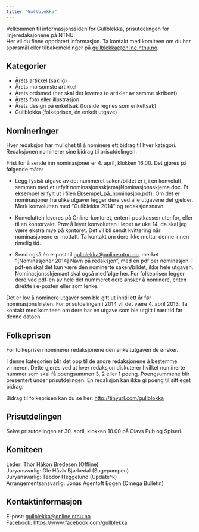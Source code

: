 ```yaml
---
title: "Gullblekka"
---
```


Velkommen til informasjonssiden for Gullblekka, prisutdelingen for
linjeredaksjonene på NTNU.  
Her vil du finne oppdatert informasjon. Ta kontakt med komiteen om du
har spørsmål eller tilbakemeldinger på gullblekka@online.ntnu.no.

Kategorier
----------

-   Årets artikkel (saklig)
-   Årets morsomste artikkel
-   Årets ordsmed (her skal det leveres to artikler av samme skribent)
-   Årets foto eller illustrasjon
-   Årets design på enkeltsak (forside regnes som enkeltsak)
-   Gullblokka (folkeprisen, én enkelt utgave)

Nomineringer
------------

Hver redaksjon har mulighet til å nominere ett bidrag til hver kategori.
Redaksjonen nominerer sine bidrag til prisutdelingen.

Frist for å sende inn nominasjoner er 4. april, klokken 16.00. Det
gjøres på følgende måte:

-   Legg fysisk utgave av det nummeret saken/bildet er i, i én
    konvolutt, sammen med et utfylt
    nominasjonsskjema(Nominasjonsskjema.doc. Et eksempel er fylt ut i
    filen Eksempel\_på\_nominasjon.pdf). Om det er nominasjoner fra
    ulike utgaver legger dere ved alle utgavene det gjelder. Merk
    konvolutten med “Gullblekka 2014” og redaksjonsnavn.

-   Konvolutten leveres på Online-kontoret, enten i postkassen utenfor,
    eller til en kontorvakt. Prøv å lever konvolutten i løpet av uke 14,
    da skal jeg være ekstra mye på kontoret. Det vil bli sendt
    kvittering når nominasjonene er mottatt. Ta kontakt om dere ikke
    mottar denne innen rimelig tid.

-   Send også én e-post til gullblekka@online.ntnu.no, merket
    “[Nominasjoner 2014] Navn på redaksjon”, med én pdf per nominasjon.
    I pdf-en skal det kun være den nominerte saken/bildet, ikke hele
    utgaven. Nominasjonsskjemaet skal også medfølge her. For folkeprisen
    legger dere ved pdf-en av hele det nummeret dere ønsker å nominere,
    enten direkte i e-posten eller som lenke.

Det er lov å nominere utgaver som ble gitt ut inntil ett år før
nominasjonsfristen. For prisutdelingen i 2014 vil det være 4. april
2013. Ta kontakt med komiteen om dere har en utgave som ble utgitt i nær
tid før denne datoen.

Folkeprisen
-----------

For folkeprisen nominerer redaksjonene den enkeltutgaven de ønsker.

I denne kategorien blir det opp til de andre redaksjonene å bestemme
vinneren. Dette gjøres ved at hver redaksjon diskuterer hvilket
nominerte nummer som skal få poengsummen 3, 2 eller 1 poeng.
Poengsummene blir presentert under prisutdelingen. En redaksjon kan ikke
gi poeng til sitt eget bidrag.

Bidrag til folkeprisen kan du se her: http://tinyurl.com/gullblokka

Prisutdelingen
--------------

Selve prisutdelingen er 30. april, klokken 18.00 på Olavs Pub og
Spiseri.

Komiteen
--------

Leder: Thor Håkon Bredesen (Offline)  
Juryansvarlig: Ole Håvik Bjørkedal (Sugepumpen)  
Juryansvarlig: Teodor Heggelund (Update\^k)  
Arrangementsansvarlig: Jonas Agentoft Eggen (Omega Bulletin)

Kontaktinformasjon
------------------

E-post: gullblekka@online.ntnu.no  
Facebook: https://www.facebook.com/gullblekka